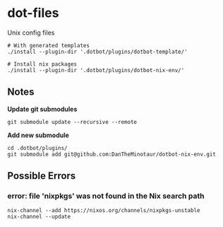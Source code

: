 # dot-files
Unix config files

```shell
# With generated templates
./install --plugin-dir '.dotbot/plugins/dotbot-template/' 

# Install nix packages
./install --plugin-dir '.dotbot/plugins/dotbot-nix-env/'
```


## Notes

**Update git submodules**
```shell
git submodule update --recursive --remote
```

**Add new submodule**
```shell
cd .dotbot/plugins/
git submodule add git@github.com:DanTheMinotaur/dotbot-nix-env.git 
```

## Possible Errors

### error: file 'nixpkgs' was not found in the Nix search path

```shell
nix-channel --add https://nixos.org/channels/nixpkgs-unstable
nix-channel --update
